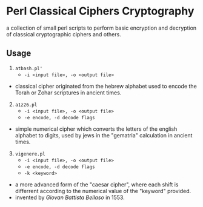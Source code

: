 # Perl Classical Ciphers Cryptography

a collection of small perl scripts to perform basic encryption and decryption of classical cryptographic ciphers and others.

## Usage
1. `atbash.pl'`
   * `-i <input file>, -o <output file>`
- classical cipher originated from the hebrew alphabet used to encode the Torah or Zohar scriptures in ancient times.

2. `a1z26.pl` 
   * `-i <input file>, -o <output file>`
   * `-e encode, -d decode flags`
- simple numerical cipher which converts the letters of the english alphabet to digits, used by jews in the "gematria" calculation in ancient times.

3. `vigenere.pl`
   * `-i <input file>, -o <output file>`
   * `-e encode, -d decode flags`
   * `-k <keyword>`
- a more advanced form of the "caesar cipher", where each shift is differrent according to the numerical value of the "keyword" provided.
- invented by *Giovan Battista Bellaso* in 1553.
